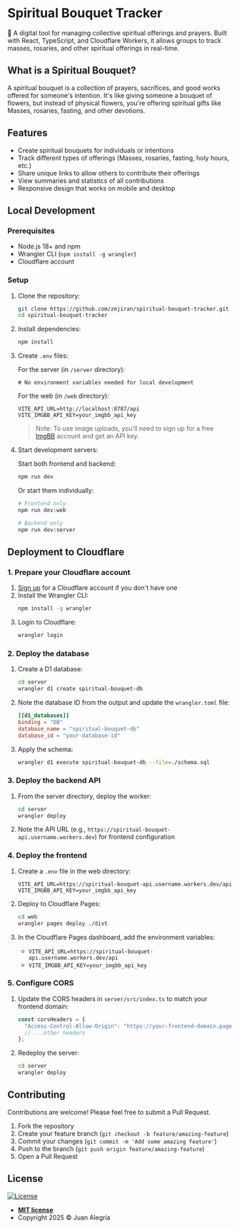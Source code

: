 # Spiritual Bouquet Tracker

💐 A digital tool for managing collective spiritual offerings and prayers. Built with React, TypeScript, and Cloudflare Workers, it allows groups to track masses, rosaries, and other spiritual offerings in real-time.

## What is a Spiritual Bouquet?

A spiritual bouquet is a collection of prayers, sacrifices, and good works offered for someone's intention. It's like giving someone a bouquet of flowers, but instead of physical flowers, you're offering spiritual gifts like Masses, rosaries, fasting, and other devotions.

## Features

- Create spiritual bouquets for individuals or intentions
- Track different types of offerings (Masses, rosaries, fasting, holy hours, etc.)
- Share unique links to allow others to contribute their offerings
- View summaries and statistics of all contributions
- Responsive design that works on mobile and desktop

## Local Development

### Prerequisites

- Node.js 18+ and npm
- Wrangler CLI (`npm install -g wrangler`)
- Cloudflare account

### Setup

1. Clone the repository:

   ```bash
   git clone https://github.com/zejiran/spiritual-bouquet-tracker.git
   cd spiritual-bouquet-tracker
   ```

2. Install dependencies:

   ```bash
   npm install
   ```

3. Create `.env` files:

   For the server (in `/server` directory):

   ```
   # No environment variables needed for local development
   ```

   For the web (in `/web` directory):

   ```
   VITE_API_URL=http://localhost:8787/api
   VITE_IMGBB_API_KEY=your_imgbb_api_key
   ```

   > Note: To use image uploads, you'll need to sign up for a free [ImgBB](https://imgbb.com/) account and get an API key.

4. Start development servers:

   Start both frontend and backend:

   ```bash
   npm run dev
   ```

   Or start them individually:

   ```bash
   # Frontend only
   npm run dev:web

   # Backend only
   npm run dev:server
   ```

## Deployment to Cloudflare

### 1. Prepare your Cloudflare account

1. [Sign up](https://dash.cloudflare.com/sign-up) for a Cloudflare account if you don't have one
2. Install the Wrangler CLI:
   ```bash
   npm install -g wrangler
   ```
3. Login to Cloudflare:
   ```bash
   wrangler login
   ```

### 2. Deploy the database

1. Create a D1 database:

   ```bash
   cd server
   wrangler d1 create spiritual-bouquet-db
   ```

2. Note the database ID from the output and update the `wrangler.toml` file:

   ```toml
   [[d1_databases]]
   binding = "DB"
   database_name = "spiritual-bouquet-db"
   database_id = "your-database-id"
   ```

3. Apply the schema:
   ```bash
   wrangler d1 execute spiritual-bouquet-db --file=./schema.sql
   ```

### 3. Deploy the backend API

1. From the server directory, deploy the worker:

   ```bash
   cd server
   wrangler deploy
   ```

2. Note the API URL (e.g., `https://spiritual-bouquet-api.username.workers.dev`) for frontend configuration

### 4. Deploy the frontend

1. Create a `.env` file in the web directory:

   ```
   VITE_API_URL=https://spiritual-bouquet-api.username.workers.dev/api
   VITE_IMGBB_API_KEY=your_imgbb_api_key
   ```

2. Deploy to Cloudflare Pages:

   ```bash
   cd web
   wrangler pages deploy ./dist
   ```

3. In the Cloudflare Pages dashboard, add the environment variables:
   - `VITE_API_URL=https://spiritual-bouquet-api.username.workers.dev/api`
   - `VITE_IMGBB_API_KEY=your_imgbb_api_key`

### 5. Configure CORS

1. Update the CORS headers in `server/src/index.ts` to match your frontend domain:

   ```typescript
   const corsHeaders = {
     "Access-Control-Allow-Origin": "https://your-frontend-domain.pages.dev",
     // ...other headers
   };
   ```

2. Redeploy the server:
   ```bash
   cd server
   wrangler deploy
   ```

## Contributing

Contributions are welcome! Please feel free to submit a Pull Request.

1. Fork the repository
2. Create your feature branch (`git checkout -b feature/amazing-feature`)
3. Commit your changes (`git commit -m 'Add some amazing feature'`)
4. Push to the branch (`git push origin feature/amazing-feature`)
5. Open a Pull Request

## License

[![License](http://img.shields.io/:license-mit-blue.svg?style=flat-square)](http://badges.mit-license.org)

- **[MIT license](LICENSE)**
- Copyright 2025 © Juan Alegría
